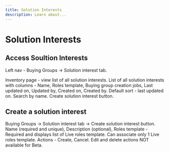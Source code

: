 ```yaml
---
title: Solution Interests
description: Learn about...
---
```


# Solution Interests


## Access Soultion Interests

Left nav - Buying Groups → Solution interest tab.

Inventory page - view list of all solution interests. 
List of all solution interests with columns - Name, Roles template, Buying group creation jobs, Last updated on, Updated by, Created on, Created by. 
Default sort - last updated on.
Search by name. 
Create solution interest button.

## Create a solution interest

Buying Groups → Solution interest tab → Create solution interest button.
Name (required and unique), Description (optional), Roles template - Required and displays list of Live roles template. Can associate only 1 Live roles template.
Actions - Create, Cancel.
Edit and delete actions NOT available for Beta.

